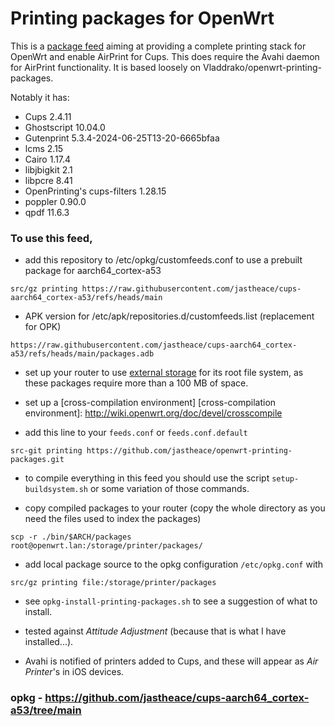 # Printing packages for OpenWrt

This is a [package feed] aiming at providing a complete printing stack
for OpenWrt and enable AirPrint for Cups. This does require the Avahi daemon for
AirPrint functionality. It is based loosely on Vladdrako/openwrt-printing-packages.

Notably it has:
- Cups 2.4.11
- Ghostscript 10.04.0
- Gutenprint 5.3.4-2024-06-25T13-20-6665bfaa
- lcms 2.15
- Cairo 1.17.4
- libjbigkit 2.1
- libpcre 8.41
- OpenPrinting's cups-filters 1.28.15
- poppler 0.90.0
- qpdf 11.6.3

[package feed]: http://wiki.openwrt.org/doc/devel/feeds

[timesys.com]: http://repository.timesys.com/buildsources/g/ghostscript/

### To use this feed,

- add this repository to /etc/opkg/customfeeds.conf to use a prebuilt package for aarch64_cortex-a53

```
src/gz printing https://raw.githubusercontent.com/jastheace/cups-aarch64_cortex-a53/refs/heads/main
```

- APK version for /etc/apk/repositories.d/customfeeds.list (replacement for OPK)

```
https://raw.githubusercontent.com/jastheace/cups-aarch64_cortex-a53/refs/heads/main/packages.adb
```

- set up your router to use [external storage] for its root file
  system, as these packages require more than a 100 MB of space.

[external storage]: http://wiki.openwrt.org/doc/howto/extroot

- set up a [cross-compilation environment]
[cross-compilation environment]: http://wiki.openwrt.org/doc/devel/crosscompile

- add this line to your `feeds.conf` or `feeds.conf.default`

```
src-git printing https://github.com/jastheace/openwrt-printing-packages.git
```

- to compile everything in this feed you should use the script `setup-buildsystem.sh` or some variation of those commands.

- copy compiled packages to your router (copy the whole directory as you need the files used to index the packages)

```
scp -r ./bin/$ARCH/packages root@openwrt.lan:/storage/printer/packages/
```

- add local package source to the opkg configuration `/etc/opkg.conf` with

```
src/gz printing file:/storage/printer/packages
```

- see `opkg-install-printing-packages.sh` to see a suggestion of what to install.

- tested against *Attitude Adjustment* (because that is what I have installed...).

- Avahi is notified of printers added to Cups, and these will appear as *Air Printer*'s in iOS devices.

### opkg - https://github.com/jastheace/cups-aarch64_cortex-a53/tree/main
